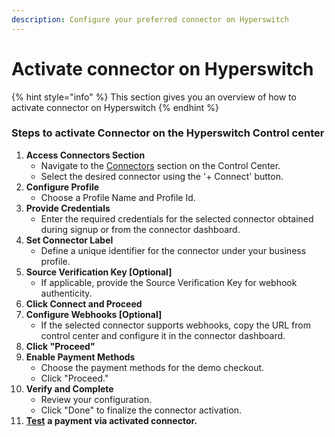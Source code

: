 ```yaml
---
description: Configure your preferred connector on Hyperswitch
---
```


# Activate connector on Hyperswitch

{% hint style="info" %}
This section gives you an overview of how to activate connector on Hyperswitch
{% endhint %}

### Steps to activate Connector on the Hyperswitch Control center

1. **Access Connectors Section**
   * Navigate to the [Connectors](https://app.hyperswitch.io/connectors) section on the Control Center.
   * Select the desired connector using the '+ Connect' button.
2. **Configure Profile**
   * Choose a Profile Name and Profile Id.
3. **Provide Credentials**
   * Enter the required credentials for the selected connector obtained during signup or from the connector dashboard.
4. **Set Connector Label**
   * Define a unique identifier for the connector under your business profile.
5. **Source Verification Key \[Optional]**
   * If applicable, provide the Source Verification Key for webhook authenticity.
6. **Click Connect and Proceed**
7. **Configure Webhooks \[Optional]**
   * If the selected connector supports webhooks, copy the URL from control center and configure it in the connector dashboard.
8. **Click "Proceed"**
9. **Enable Payment Methods**
   * Choose the payment methods for the demo checkout.
   * Click "Proceed."
10. **Verify and Complete**
    * Review your configuration.
    * Click "Done" to finalize the connector activation.
11. [**Test**](https://app.gitbook.com/s/kf7BGdsPkCw9nalhAIlE/hyperswitch-cloud/connectors/test-a-payment-with-connector) **a payment via activated connector.**
